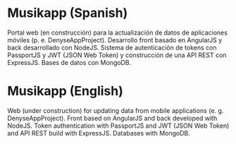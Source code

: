 Musikapp (Spanish)
==================
Portal web (en construcción) para la actualización de datos de aplicaciones móviles (p. e. DenyseAppProject). Desarrollo front basado en AngularJS y back desarrollado con NodeJS. Sistema de autenticación de tokens con PassportJS y JWT (JSON Web Token) y construcción de una API REST con ExpressJS. Bases de datos con MongoDB.

Musikapp (English)
==================
Web (under construction) for updating data from mobile applications (e. g. DenyseAppProject). Front based on AngularJS and back developed with NodeJS. Token authentication with PassportJS and JWT (JSON Web Token) and API REST build with ExpressJS. Databases with MongoDB.
